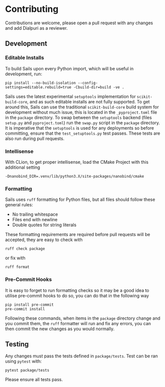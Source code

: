 # Contributing

Contributions are welcome, please open a pull request with any changes and add Dialpuri as a reviewer.

## Development

### Editable Installs
To build Sails upon every Python import, which will be useful in development, run:

    pip install --no-build-isolation --config-settings=editable.rebuild=true -Cbuild-dir=build -ve .

Sails uses the latest experimental `setuptools` implementation for `scikit-build-core`, and as such editable installs
are not fully supported. To get around this, Sails can use the traditional `scikit-build-core` build system
for development without much issue, this is located in the `_pyproject.toml` file in the `package` directory. To swap
between the `setuptools` backend (files `setup.py` and `pyproject.toml`) run the `swap.py` script in the `package`
directory. It is imperative that the `setuptools` is used for any deployments so before committing, ensure that
the `test_setuptools.py` test passes. These tests are also run during pull requests.

### Intellisense
With CLion, to get proper intellisense, load the CMake Project with this additional setting

    -Dnanobind_DIR=.venv/lib/python3.X/site-packages/nanobind/cmake

### Formatting

Sails uses `ruff` formatting for Python files, but all files should follow these general rules:
* No trailing whitespace
* Files end with newline
* Double quotes for string literals

These formatting requirements are required before pull requests will be accepted, they are easy to check with

    ruff check package

or fix with

    ruff format

### Pre-Commit  Hooks
It is easy to forget to run formatting checks so it may be a good idea to utilise pre-commit hooks to do so, you can do that in the following way

    pip install pre-commit
    pre-commit install

Following these commands, when items in the `package` directory change and you commit them, the `ruff` formatter will run
and fix any errors, you can then commit the new changes as you would normally.

## Testing

Any changes must pass the tests defined in `package/tests`. Test can be ran using `pytest` with:

    pytest package/tests

Please ensure all tests pass.
